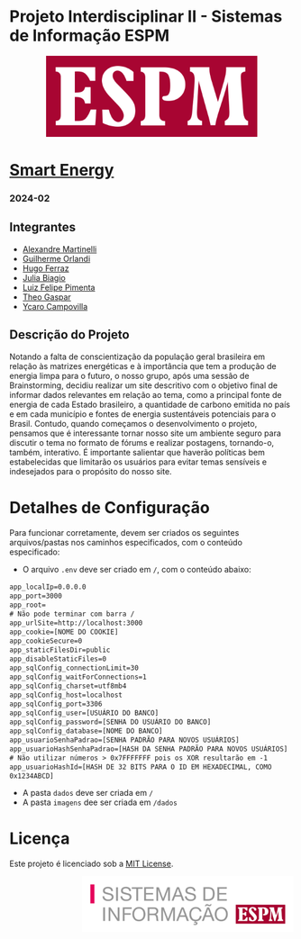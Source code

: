 # Projeto Interdisciplinar II - Sistemas de Informação ESPM

<p align="center">
    <a href="https://www.espm.br/cursos-de-graduacao/sistemas-de-informacao/"><img src="https://raw.githubusercontent.com/tech-espm/misc-template/main/logo.png" alt="Sistemas de Informação ESPM" style="width: 375px;"/></a>
</p>

# [Smart Energy]()

### 2024-02

## Integrantes
- [Alexandre Martinelli](https://github.com/alexandremartinelli11/)
- [Guilherme Orlandi](https://github.com/carrico05/)
- [Hugo Ferraz](https://github.com/z-hugo-ferraz/)
- [Julia Biagio](https://github.com/juliabiagio/)
- [Luiz Felipe Pimenta](https://github.com/PimentaBrrt/)
- [Theo Gaspar](https://github.com/tigasparzin/)
- [Ycaro Campovilla](https://github.com/Ycakraft/)

## Descrição do Projeto

Notando a falta de conscientização da população geral brasileira em relação às matrizes energéticas e à importância que tem a produção de energia limpa para o futuro, o nosso grupo, após uma sessão de Brainstorming, decidiu realizar um site descritivo com o objetivo final de informar dados relevantes em relação ao tema, como a principal fonte de energia de cada Estado brasileiro, a quantidade de carbono emitida no país e em cada município e fontes de energia sustentáveis potenciais para o Brasil. Contudo, quando começamos o desenvolvimento o projeto, pensamos que é interessante tornar nosso site um ambiente seguro para discutir o tema no formato de fórums e realizar postagens, tornando-o, também, interativo. É importante salientar que haverão políticas bem estabelecidas que limitarão os usuários para evitar temas sensíveis e indesejados para o propósito do nosso site.

# Detalhes de Configuração

Para funcionar corretamente, devem ser criados os seguintes arquivos/pastas nos caminhos especificados, com o conteúdo especificado:

- O arquivo `.env` deve ser criado em `/`, com o conteúdo abaixo:
```
app_localIp=0.0.0.0
app_port=3000
app_root=
# Não pode terminar com barra /
app_urlSite=http://localhost:3000
app_cookie=[NOME DO COOKIE]
app_cookieSecure=0
app_staticFilesDir=public
app_disableStaticFiles=0
app_sqlConfig_connectionLimit=30
app_sqlConfig_waitForConnections=1
app_sqlConfig_charset=utf8mb4
app_sqlConfig_host=localhost
app_sqlConfig_port=3306
app_sqlConfig_user=[USUÁRIO DO BANCO]
app_sqlConfig_password=[SENHA DO USUÁRIO DO BANCO]
app_sqlConfig_database=[NOME DO BANCO]
app_usuarioSenhaPadrao=[SENHA PADRÃO PARA NOVOS USUÁRIOS]
app_usuarioHashSenhaPadrao=[HASH DA SENHA PADRÃO PARA NOVOS USUÁRIOS]
# Não utilizar números > 0x7FFFFFFF pois os XOR resultarão em -1
app_usuarioHashId=[HASH DE 32 BITS PARA O ID EM HEXADECIMAL, COMO 0x1234ABCD]
```

- A pasta `dados` deve ser criada em `/`
- A pasta `imagens` dee ser criada em `/dados`

# Licença

Este projeto é licenciado sob a [MIT License](https://github.com/tech-espm/misc-template/blob/main/LICENSE).

<p align="right">
    <a href="https://www.espm.br/cursos-de-graduacao/sistemas-de-informacao/"><img src="https://raw.githubusercontent.com/tech-espm/misc-template/main/logo-si-512.png" alt="Sistemas de Informação ESPM" style="width: 375px;"/></a>
</p>